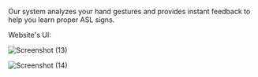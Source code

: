 Our system analyzes your hand gestures and provides instant feedback to help you learn proper ASL signs.

Website's UI:

![Screenshot (13)](https://github.com/user-attachments/assets/d595dafe-9e07-44fa-83ea-c77f76acd0a7)

![Screenshot (14)](https://github.com/user-attachments/assets/82c5a4ec-a403-4a1f-8056-431c9b3da728)
